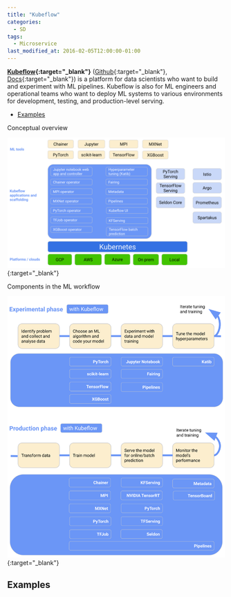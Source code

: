 ```yaml
---
title: "Kubeflow"
categories:
  - SD
tags:
  - Microservice
last_modified_at: 2016-02-05T12:00:00-01:00
---
```


**[Kubeflow](https://www.kubeflow.org){:target="_blank"}** ([Github](https://github.com/kubeflow/kubeflow){:target="_blank"}, [Docs](https://www.kubeflow.org/docs/){:target="_blank"}) is a platform for data scientists who want to build and experiment with ML pipelines. Kubeflow is also for ML engineers and operational teams who want to deploy ML systems to various environments for development, testing, and production-level serving.

- [Examples](#examples)

Conceptual overview

![](/assets/images/posts/2016-02-05-Kubeflow/kubeflow-Conceptual%20overview.svg){:target="_blank"}

Components in the ML workflow

![](/assets/images/posts/2016-02-05-Kubeflow/kubeflow-Components%20in%20the%20ML%20workflow.svg){:target="_blank"}


## Examples
